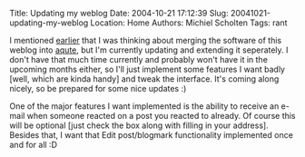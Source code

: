 Title: Updating my weblog
Date: 2004-10-21 17:12:39
Slug: 20041021-updating-my-weblog
Location: Home
Authors: Michiel Scholten
Tags: rant

<p>I mentioned <a href="index.html?">earlier</a> that I was thinking about merging the software of this weblog into <a href="/?section=html&amp;page=aqute">aqute</a>, but I'm currently updating and extending it seperately. I don't have that much time currently and probably won't have it in the upcoming months either, so I'll just implement some features I want badly [well, which are kinda handy] and tweak the interface. It's coming along nicely, so be prepared for some nice updates :)</p>
<p>One of the major features I want implemented is the ability to receive an e-mail when someone reacted on a post you reacted to already. Of course this will be optional [just check the box along with filling in your address]. Besides that, I want that Edit post/blogmark functionality implemented once and for all :D</p>